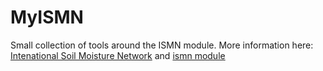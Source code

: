 # MyISMN

Small collection of tools around the ISMN module. More information here: [Intenational Soil Moisture Network](https://ismn.earth/en/) and [ismn module](https://github.com/TUW-GEO/ismn)
